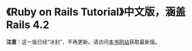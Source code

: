 # 《Ruby on Rails Tutorial》中文版，涵盖 Rails 4.2

**注意**：这一版已经“冰封”，不再更新。请访问[本书网站](http://railstutorial-china.org)获取最新版。
